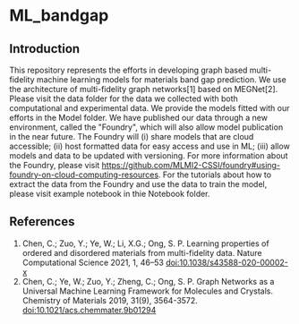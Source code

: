 # ML_bandgap
## Introduction

This repository represents the efforts in developing graph based multi-fidelity machine learning models for materials band gap prediction. We use the architecture of multi-fidelity graph networks[1] based on MEGNet[2]. Please visit the data folder for the data we collected with both computational and experimental data. We provide the models fitted with our efforts in the Model folder. We have published our data through a new environment, called the "Foundry", which will also allow model publication in the near future. The Foundry will (i) share models that are cloud accessible; (ii) host formatted data for easy access and use in ML; (iii) allow models and data to be updated with versioning.  For more information about the Foundry, please visit https://github.com/MLMI2-CSSI/foundry#using-foundry-on-cloud-computing-resources. For the tutorials about how to extract the data from the Foundry and use the data to train the model, please visit example notebook in thie Notebook folder.

## References

1. Chen, C.; Zuo, Y.; Ye, W.; Li, X.G.; Ong, S. P. Learning properties of ordered and
   disordered materials from multi-fidelity data. Nature Computational Science 2021,
   1, 46–53 [doi:10.1038/s43588-020-00002-x](https://www.nature.com/articles/s43588-020-00002-x)
2. Chen, C.; Ye, W.; Zuo, Y.; Zheng, C.; Ong, S. P. Graph Networks as a
   Universal Machine Learning Framework for Molecules and Crystals. Chemistry
   of Materials 2019, 31(9), 3564-3572.
   [doi:10.1021/acs.chemmater.9b01294](https://doi.org/10.1021/acs.chemmater.9b01294)



